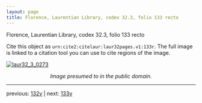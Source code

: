 ```yaml
---
layout: page
title: Florence, Laurentian Library, codex 32.3, folio 133 recto
---
```


Florence, Laurentian Library, codex 32.3, folio 133 recto

Cite this object as `urn:cite2:citelaur:laur32pages.v1:133r`.  The full image is linked to a citation tool you can use to cite regions of the image.

[![laur32_3_0273](http://www.homermultitext.org/iipsrv?IIIF=/project/homer/pyramidal/deepzoom/citelaur/laur32imgs/v1/laur32_3_0273.tif/full/800,/0/default.jpg)](http://www.homermultitext.org/ict2/?urn=urn:cite2:citelaur:laur32imgs.v1:laur32_3_0273) 

<p style="text-align: center; font-style: italic;">Image presumed to in the public domain.</p>

---

previous: [132v](../132v/) | next: [133v](../133v/)